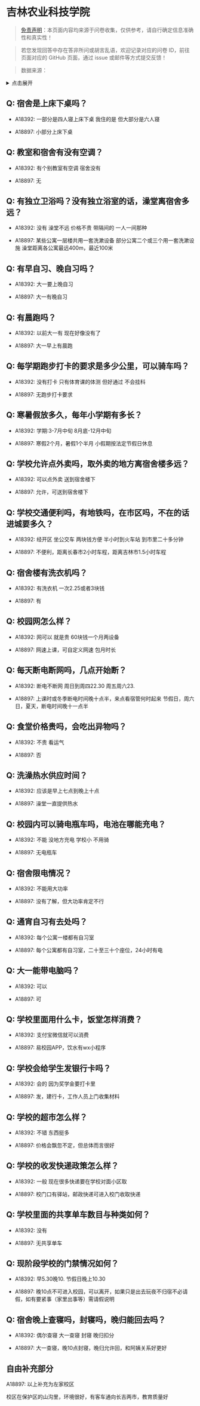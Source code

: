 # 吉林农业科技学院

> [免责声明](https://colleges.chat/#_3)：本页面内容均来源于问卷收集，仅供参考，请自行确定信息准确性和真实性！

> 若您发现回答中存在答非所问或胡言乱语，欢迎记录对应的问卷 ID，前往页面对应的 GitHub 页面，通过 issue 或邮件等方式提交反馈！

> 数据来源：

<details><summary>点击展开</summary>
<ul>
<li>A18392: 匿名 (2023 年 06 月)</li>
<li>A18897: 匿名 (2023 年 06 月)</li>
</ul>
</details>

## Q: 宿舍是上床下桌吗？

- A18392: 一部分是四人寝上床下桌 我住的是 但大部分是六人寝

- A18897: 小部分上床下桌

## Q: 教室和宿舍有没有空调？

- A18392: 有个别教室有空调 宿舍没有

- A18897: 无

## Q: 有独立卫浴吗？没有独立浴室的话，澡堂离宿舍多远？

- A18392: 没有 澡堂不远 价格不贵 带隔间的 一人一间那种

- A18897: 某些公寓一层楼共用一套洗漱设备
部分公寓二个或三个用一套洗漱设施
澡堂距离各公寓最远400m，最近100米

## Q: 有早自习、晚自习吗？

- A18392: 大一要上晚自习

- A18897: 大一有晚自习

## Q: 有晨跑吗？

- A18392: 以前大一有 现在好像没有了

- A18897: 大一早上有晨跑

## Q: 每学期跑步打卡的要求是多少公里，可以骑车吗？

- A18392: 没有打卡 只有体育课的体测 但好通过 不会挂科

- A18897: 无跑步打卡要求

## Q: 寒暑假放多久，每年小学期有多长？

- A18392: 学期:3-7月中旬 8月底-12月中旬

- A18897: 寒假2个月，暑假1个半月
小假期按法定节假日休息

## Q: 学校允许点外卖吗，取外卖的地方离宿舍楼多远？

- A18392: 可以点外卖 送到宿舍楼下

- A18897: 允许，可送到宿舍楼下

## Q: 学校交通便利吗，有地铁吗，在市区吗，不在的话进城要多久？

- A18392: 经开区 坐公交车 两块钱方便 半小时到火车站 到市里二十多分钟

- A18897: 不便利，距离长春市2小时车程，距离吉林市1.5小时车程

## Q: 宿舍楼有洗衣机吗？

- A18392: 有洗衣机 一次2.25或者3块钱

- A18897: 有

## Q: 校园网怎么样？

- A18392: 网可以 就是贵 60块钱一个月两设备

- A18897: 网速上课，可自定义网速 包月时长

## Q: 每天断电断网吗，几点开始断？

- A18392: 断电不断网 周日到周四22.30 周五周六23.

- A18897: 上课时或冬季断电时间晚十点半，来点看宿管何时起来
节假日，周六日，夏天，断电时间晚十一点半

## Q: 食堂价格贵吗，会吃出异物吗？

- A18392: 不贵 看运气

- A18897: 否

## Q: 洗澡热水供应时间？

- A18392: 应该是早上七点到晚上十点

- A18897: 澡堂一直提供热水

## Q: 校园内可以骑电瓶车吗，电池在哪能充电？

- A18392: 不能 没地方充电 学校小 不用骑

- A18897: 无电瓶车

## Q: 宿舍限电情况？

- A18392: 不能用大功率

- A18897: 没有了解，但大功率肯定不行

## Q: 通宵自习有去处吗？

- A18392: 每个公寓一楼都有自习室

- A18897: 每个公寓都有自习室，二十至三十个座位，24小时有电

## Q: 大一能带电脑吗？

- A18392: 可以

- A18897: 可

## Q: 学校里面用什么卡，饭堂怎样消费？

- A18392: 支付宝微信就可以消费

- A18897: 易校园APP，饮水有wx小程序

## Q: 学校会给学生发银行卡吗？

- A18392: 会的 因为奖学金要打卡里

- A18897: 发，建行卡，工作人员上门收集材料

## Q: 学校的超市怎么样？

- A18392: 不错 东西挺多

- A18897: 价格会飘忽不定，但总体而言很好

## Q: 学校的收发快递政策怎么样？

- A18392: 一般 现在很多快递要在学校对面小区取

- A18897: 校门口有驿站，邮政快递可进入校门收取快递

## Q: 学校里面的共享单车数目与种类如何？

- A18392: 没有

- A18897: 无共享单车

## Q: 现阶段学校的门禁情况如何？

- A18392: 早5.30晚10. 节假日晚上10.30

- A18897: 晚10点不可进入校园，可以离开，如果只是出去玩夜不归宿不必请假，如有要紧事（家里出事等）需请假说明

## Q: 宿舍晚上查寝吗，封寝吗，晚归能回去吗？

- A18392: 偶尔查寝 大一查寝 封寝 晚归扣分

- A18897: 大一查寝，晚10点封寝，晚归允许回，和阿姨关系好更好

## 自由补充部分

A18897: 以上补充为左家校区

校区在保护区的山沟里，环境很好，有客车通向长吉两市，教育质量好